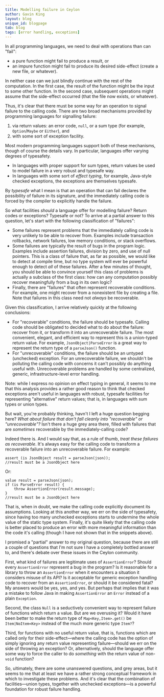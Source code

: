 ```yaml
---
title: Modelling failure in Ceylon
author: Gavin King
layout: blog
unique_id: blogpage
tab: blog
tags: [error handling, exceptions]
---
```


In all programming languages, we need to deal with operations
than can "fail":

- a pure function might fail to produce a result, or
- an impure function might fail to produce its desired 
  side-effect (create a new file, or whatever).

In neither case can we just blindly continue with the rest 
of the computation. In the first case, the result of the
function might be the input to some other function. In the
second case, subsequent operations might assume that the
side-effect occurred (that the file now exists, or whatever).

Thus, it's clear that there must be some way for an operation
to signal failure to the calling code. There are two broad
mechanisms provided by programming languages for signalling 
failure:

1. via return values: an error code, `null`, or a sum 
   type (for example, `Option`/`Maybe` or `Either`), and
2. with some sort of exception facility.

Most modern programming languages support both of these
mechanisms, though of course the details vary. In particular,
languages offer varying degrees of typesafety. 

- In languages with proper support for sum types, return 
  values be used to model failure in a very robust and 
  typesafe way.
- In languages with some sort of _effect typing_, for example, 
  Java-style checked exceptions, the exceptions are themselves
  typesafe.

By _typesafe_ what I mean is that an operation that can fail
declares the possibility of failure in its signature, and 
the immediately calling code is forced by the compiler to 
explicitly handle the failure.

So what facilities _should_ a language offer for modelling
failure? Return codes or exceptions? Typesafe or not? To
arrive at a partial answer to this question, let's start with
the following classification of "failures":

- Some failures represent problems that the immediately 
  calling code is very unlikely to be able to recover from.
  Examples include transaction rollbacks, network failures,
  low memory conditions, or stack overflows.
- Some failures are typically the result of bugs in the
  program logic. Examples include assertion failures, 
  division by zero, and use of null pointers. This is a 
  class of failure that, as far as possible, we would like 
  to detect at compile time, but no type system will ever be
  powerful enough to detect _all_ of these failures. After a
  few minutes of thought, you should be able to convince 
  yourself this class of problems is actually a subclass of
  the first class: how can any computation possibly recover 
  meaningfully from a bug in its own logic?
- Finally, there are "failures" that often represent 
  recoverable conditions. For example, one might recover 
  from a nonexistent file by creating a file. Note that 
  failures in this class need not _always_ be recoverable.

Given this classification, I arrive relatively quickly at
the following conclusions:

- For "recoverable" conditions, the failure should be typesafe.
  Calling code should be obligated to decided what to do about
  the failure: recover from it, or transform it into an
  unrecoverable failure. The most convenient, elegant, and
  efficient way to represent this is a union-typed return
  value. For example, `JsonObject|ParseError` is a great
  way to represent the return type of a `parseJson()` function.
- For "unrecoverable" conditions, the failure should be an
  untyped (unchecked) exception. For an unrecoverable failure,
  we shouldn't be polluting the calling code with concerns it
  can't possibly do anything useful with. Unrecoverable
  problems are handled by some centralized, generic, 
  infrastructure-level error handling.

 Note: while I express no opinion on effect typing in general,
 it seems to me that this analysis provides a rather good 
 reason to think that checked exceptions aren't useful in
 languages with robust, typesafe facilities for representing
 "alternative" return values; that is, in languages with sum
 types or union types.
 
 But wait, you're probably thinking, havn't I left a huge
 question begging here?  _What about failure that don't fall
 cleanly into "recoverable" or "unrecoverable"?_ Isn't there
 a huge grey area there, filled with failures that are
 _sometimes_ recoverable by the immediately-calling code?
 
 Indeed there is. And I would say that, as a rule of thumb,
 _treat these failures as recoverable_. It's always easy for 
 the calling code to transform a recoverable failure into an
 unrecoverable failure. For example:
 
 <!-- try: -->
    assert (is JsonObject result = parseJson(json));
    //result must be a JsonObject here

Or:

 <!-- try: -->
    value result = parseJson(json);
    if (is ParseError result) {
        throw AssertionError(result.message);
    }
    //result must be a JsonObject here


That is, when in doubt, we make the calling code explicitly 
document its assumptions. Looking at this another way, we
err on the side of typesafety, since having too many unchecked
exceptions starts to undermine the whole value of the static 
type system. Finally, it's quite likely that the calling code
is better placed to produce an error with more meaningful
information than the code it's calling (though I have not
shown that in the snippets above).

I promised a "partial" answer to my original question, because 
there are still a couple of questions that I'm not sure I have
a completely bottled answer to, and there's debate over these
issues in the Ceylon community.

First, what kind of failures are legitimate uses of 
`AssertionError`? Should every `AssertionError` represent a
bug in the program? Is it reasonable for a library to 
throw an `AssertionError` when it encounters a situation it 
considers misuse of its API? Is it acceptable for generic 
exception handling code to recover from an `AssertionError`, 
or should it be considered fatal? My answers would be yes, 
yes, and yes. But perhaps that implies that it was a mistake 
to follow Java in making `AssertionError` an `Error` instead 
of a plain `Exception`.

Second, the class `Null` is a seductively convenient way to
represent failure of functions which return a value. But are
we overusing it? Would it have been better to make the return
type of `Map<Key,Item>.get()` be `Item|NoItem<Key>` instead 
of the much more generic type `Item?`?

Third, for functions with no useful return value, that is,
functions which are called only for their side-effect&mdash;where
the calling code has the option of simply ignoring any return
value representing failure&mdash;should we err on the side of 
throwing an exception? Or, alternatively, should the language
offer some way to force the caller to do _something_ with the 
return value of non-`void` function?

So, ultimately, there are some unanswered questions, and grey
areas, but it seems to me that at least we have a rather 
strong conceptual framework in which to investigate these 
problems. And it's clear that the combination of 
facilities&mdash;union types, together with unchecked 
exceptions&mdash;is a powerful foundation for robust failure 
handling. 
